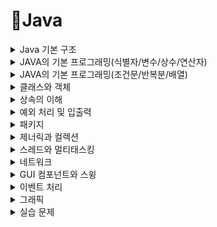 # 📌Java
<details>

<summary> Java 기본 구조 </summary>
<div markdown="1">

## ✏Java 기본 구조


### ◽ 클래스
   - 자바 프로그램은 클래스 안에 프로그램을 작성한다.

   
### ◽ 메서드
   - 클래스의 멤버 함수
   
   
#### - main()메서드 
   - 자바 프로그램이 실행을 시작하는 곳이다
   - 한 클래스에 하나만 작성한다
   
   
### ◽ 문장
   - 컴퓨터에게 실행하도록 하는 명령문
   - 문장의 끝에는 ;(세미콜론을 붙인다.)
   
   
### ◽ 주석
   - 컴파일러가 명령으로 인지하지 않는 문장이다
   - /*여러줄 주석*/(설정 : ctrl+shift+'/' , 해제 : ctrl+shift+'\')
   - //한 줄 주석
   
   
#### System.out.println()
   - 화면에 출력 후 다음 줄로 이동한다.
   
   
#### System.out.print()
   - 화면에 출력 후 다음 줄로 이동하지 않는다.
   
   
```JAVA
   public class Printtenst{
      public static void main(String[] args){
         System.out.println("김민동");
         System.out.print("와라ㅏ");
         System.out.println("Java")
      }
   }
```


</div>
</details>


<details>

<summary>JAVA의 기본 프로그래밍(식별자/변수/상수/연산자)</summary>
<div markdown="1">

## ✏ JAVA의 기본 프로그래밍(1)


### ◽ 식별자
### ◽ 변수
   - 데이터를 저장하고 사용하기 위해 이름을 붙인 메모리 공간
```JAVA   
   자료형(type) 변수이름;   
```
  - 변수를 선언할 때 초기값을 정할 수 있다.
```JAVA   
   자료형(type) 변수이름 = 초기값;
```
#### 예시
   
### ◽ 상수
### ◽ 연산자

</div>
</details>

<details>
<summary>JAVA의 기본 프로그래밍(조건문/반복분/배열)</summary>
<div markdown="1">

## ⚪JAVA의 기본 프로그래밍(2)

### ◽ 조건문
### ◽ 반복문
### ◽ 배열

</div>
</details>

<details>
<summary>클래스와 객체</summary>
<div markdown="1">

## ⚪클래스와 객체

### ◽ 객체지향 프로그래밍
#### - 프로그램을 실제세상에 가깝게 모델링한다.
#### - 컴퓨터가 수행하는 작업을 객체들간의 상호작용으로 표현한다.
#### - 클래스 혹은 객체들의 집합으로 프로그램을 작성한다.

#### 1) 캡슐화
   - 데이터와 관련된 함수를 하나로 결합
   - 데이터를 외부로부터 숨긴다(보호 보안, 접근제어)
#### 2) 상속
   - 상속 트리는 다양한 사물을 체계적으로 분류한다.
   - 상위 클래스의 특성을 하위 클래스가 물려받는다.
#### 3) 다형성

</div>
</details>

<details>
<summary>상속의 이해</summary>
<div markdown="1">
   
## ✏ 상속
###   : 상위 클래스의 특성(멤버 변수/메소드)을 하위 클래스에 물려주는 것
   
#### 
     - 특성을 물려주는 상위클래스 (부모 클래스/수퍼클래스/기본 클래스)
     - 특성을 물려받는 하위 클래스 (자식 클래스/서브클래스/파생 클래스)
#####   
      * 자식은 부모클래스에 자신만의 특성(필드, 메소드)를 추가할 수 있다
      * 오버라이딩 : 자식은 부모클래스의 특성을 수정할 수 있다. 
##### * 상속의 필요성

 
#### 👉 클래스 상속과 객체
   
##### - 상속선언
 ``` JAVA
   public class Person{
   }
   public class Student extends Person { // Person을 상속받는 클래스 Student 선언
   }
   public class StudentWorker extends Person { // Student을 상속받는 클래스 StudentWorker 선언
   }
 ```    

##### - 자바 상속의 특징
   ######
   - 다중 상속을 지원하지 않는다.(ex: class A extends B,C(X))
   - 상속의 최상위 조상 클래스는 java.lang.*패키지의 Object 클래스이다.
#### 👉 멤버의 상속
   - 멤버의 상속

   - 부모와 자식이 같은 패키지에 있는 경우
  
   - 부모와 자식이 다른 패키지에 있는 경우
 

   
#### 👉 상속과생성자
   - 자식 클래스의 객체가 생성될 때
   ##### 
      1) 부모의 멤버변수와 자식의 멤버변수 모두 초기화 해야하므로 부모의 생성자 자식의 생성자 모두 실행한다.
      2) 자식클래스의 생성자가 먼저 호출되나, 부모가 있으면 부모의 생성자부터 먼저 실행한다.
   ###### - 생성자 호출 순서 및 실행 순서

#### 👉 객체의 타입 변환 
   
   - 업캐스팅 : 자식클래스의 객체를 부모 클래스 레퍼런스로 가리킨다.   
     ( 객체의 모든 멤버를 접근할 수 없고 부모 클래스 멤버에서만 접근이 가능하다.)
   
#####  - Person을 상속받아 Student 선언 
 ``` JAVA
   class Person{
   }
   class Student extends Person{
   }
   .....
   
   STudent s = new Student();
   Person p = s; // 업캐스팅, 자동 타입변환
 ```   

###
   - 다운캐스팅 : 부모 클래스 레퍼런스로 가리키던 자식 객체를 원래대로 자식 클래스 레퍼런스가 가리키도록 하는 것이다.    
    ( 명시적으로 타입을 지정하고 객체의 모든 멤버에 접근이 가능하다. )  
   
#####  - Person을 상속받아 Student 선언 
 ``` JAVA
   class Person{
   }
   class Student extends Person{
   }
   .....
   
   Person p = new Student();
   Student s = (Student)p; // 다운캐스팅, 강제타입변환
 ```   

 #### 👉 메소드 오버라이딩
   - 부모 클래스의 메소드를 자식 클래스에서 재정의 하는 것이다. 후엥엥ㅇ 

   ## 페이지 118 이 어 서~~
[김민정 바보](test10_2/src/test10_2/test10_2.java)
   
### 실습 문제 코드
</div>
</details>

<details>
<summary>예외 처리 및 입출력</summary>
<div markdown="1">


</div>
</details>


<details>
<summary>패키지</summary>
<div markdown="1">

</div>
</details>

<details>
<summary>제너릭과 컬렉션</summary>
<div markdown="1">

</div>
</details>

<details>
<summary>스레드와 멀티태스킹</summary>
<div markdown="1">

</div>
</details>

<details>
<summary>네트워크</summary>
<div markdown="1">

</div>
</details>

<details>
<summary>GUI 컴포넌트와 스윙</summary>
<div markdown="1">

</div>
</details>

<details>
<summary>이벤트 처리</summary>
<div markdown="1">

</div>
</details>

<details>
<summary>그래픽</summary>
<div markdown="1">

</div>
</details>
<!-- 실습문제 풀이하기 -->
<details>
<summary>실습 문제</summary>
<div markdown="1">

## 실습 1. 입출력
### ◻ __실습 1-1__
#### ◽ 키보드에서 영문자를 한 글자씩 입력 받아 소문자이면 대문자로, 대문자이면 소문자로 변환하여 출력하는 프로그램을 작성하시오. 
######  
   - 입력된 문자가 영문자가 아니면 "영문자가 아닙니다"를 출력하시오.  
   - CTRL-Z를 입력 받을 때까지 프로그램이 계속 동작하도록 하시오.  
   `참고 ) Scanner 의 next() 이용`   
   `참고 ) Scanner의 next()가 실행 중일 때 CTRL-Z를 입력하면 오류 발생하므로, hasNext()로 입력이 있는지 문저 확인한 후 next호출`   
   
   ➰[실습 1-1 풀이](javatest1_1/src/javatest1_1/test1_1.java)
### ◻ __실습 1-2__
#### ◽ 키보드로부터 정수 3개를 입력받고, 이 3개의 수로 삼각형을 만들 수 있는지를 판별하시오.   
   - 만약 삼각형이 구성된다면 넓이를 계산하여 출력하시오.   
   `참고 1) 두 변의 합이 나머지 한 변의 합보다 크면 삼각형 구성 가능`   
   `참고 2) 세 변의 길이 (a,b,c)로 부터 삼각형의 넓이를 계산하는 공식(헤론의 공식)`   
   `사진첨부`   
   `참고 3) Math class 의 sqrt() method 사용`     
   
   ➰[실습 1-2 풀이](javatest1_2/src/javatest1_2/test1_2.java)
## 실습 2. 조건문과 반복문
### ◻ __실습 2-1__
#### ◽ 다음과 같은 내용이 출력되도록 printMultTable(int high) 메소드를 구현하시오.
   ```JAVA
   public static void main (String[] args) {
      printMultTable(7);
   }
   1
   2 4
   3 5 6
   4 8 12 16
   5 10 15 20 25
   6 12 18 24 30 36
   7 14 21 28 35 42 49
   ``` 

### ◻ __실습 2-2__
#### ◽ 다음 조건에 따라 주어진 모양을 출력하시오
######
   - 키보드로부터 height(높이)를 나타내는 정수값을 입력 받는다.
   - 입력된 값이 양수(자연수)가 아니라면, 양수가 입력될 떄까지 계속 숫자를 입력받는다.
   - 입력 받은 height에 따라 다음과 같은 모양을 출력한다.
   ```JAVA
   Enter the height : -1
   Enter the height : 0
   Enter the height : 3
   *   *
   ** **
   *****
   Enter the height : 5
   *      *
   **    **
   ***  ***
   ********
   ```

### ◻ __실습 2-3__
#### ◽ 올해 1월 1일이 어떤 요일인지 입력 받은 후, 달력을 출력하시오. 단 각 달의 시작부에 빈 칸이 발생하면 *로 채우고 2월은 28일이라고 가정한다.
######
   - 달력 출력 예시
   ```JAVA
   //달력은 "일월화수목금토"순서
   올해 1월 1일은 어떤 요일인가요 ? 화요일

   1월
   * * 1 2 3 4 5
   6 7 8 9 10 11 12
   13 14 15 16 17 18 19
   20 21 22 23 24 25 26
   27 28 29 30 31

   2월
   * * * * 1 2 3
   4 5 6 7 8 9 10
   11 12 13 14 15 16 17
   18 19 20 21 22 23 24
   25 26 27 28

   ```

## 실습 3. 배열
### ◻ __실습 3-1. 정렬 프로그램__
#### ◽ 키보드로부터 정수 10개를 입력 받아 배열에 저장하고, 오름차순으로 정렬한 후 출력하는 프로그램을 작성하시오.

   - [참고] 선택정렬(Selection sort)   
    [조건1] 사이즈가 10인 배열을 한 개만 사용할 것(다른 배열 선언 및 사용 불가) 
    [조건2] 정렬 부분을 아래와 같은 sort()라는 이름의 메소드로 구현하시오.   
    static void sort(int[] arr) { } 
   
### ◻ __실습 3-2. 로또 번호 생성기__
#### ◽ 철수는 매주 로또 복권 5개를 구입하는데, 항상 "자동선택"으로 구입한다. 다섯 set의 로또 번호를 자동으로 생성해주는 프로그램을 작성하시오.      
   - [조건1] 5x6차원 배열을 생성한다. 다섯 개의 각 행에 속한 6개의 숫자가 1set의 로또 번호를 의미하며, 각 숫자는 1~45 사이의 랜덤 번호이다. 중복된 숫자는 없어야한다.   
   [조건2] 각 로또 set를 정렬하여 재저장한다. (앞에서 구현한 sort()메소드를 활용)   
   [조건3] 5 set의 로또 번호를 출력한다 (정렬된 결과가 저장된 2차원 배열을 직접 출력)   
   - [참고] 랜덤 넘버 생성 방법   
   ```text
   * 랜덤 넘버 생성
      double randomNumber = Math.random();
      범위: 0 <= randomNumber < 1
      a 이상 b 미만의 랜덤 정수 생성 방법
       int random = (int)(Math.random()*(b-a+1))+a;
   * 중복되지 않은 숫자로 배열 채우기
      int i = 0;
      while (i<array.length){
         // Make a number for the i-th index
         // Compare the i -th number
      }
   ```
                              
### ◻ __실습 3-3__
#### ◽ 다음은 실습 1-2 의 삼각형 넓이 계산 문제이다. 
#####
   - 키보드로부터 정수 3개를 입력 받고, 이 3개의 수로 삼각형을 만들 수 있는지 판별하시오. 만약 삼각형이 구성된다면, 넓이를 계산하여 출력하시오.
#### ◽ 3개의 정수를 쉼표와 공백으로 구분하여 한 줄에 입력할 때(예를 들어 3, 4, 5), 위의 프로그램을 다시 작성하여라  
#####
  - 참고) String의 Split()메소드는 문자열을 특정 구분자 기준으로 나누어 배열에 담는다.
  - 참고) String의 trim() 메소드는 문자열 앞뒤의 공백을 제거한다.
  - 참고) Integer의 parseInt() 메소드는 문자열을 정수로 변환한다.
</div>
</details>

